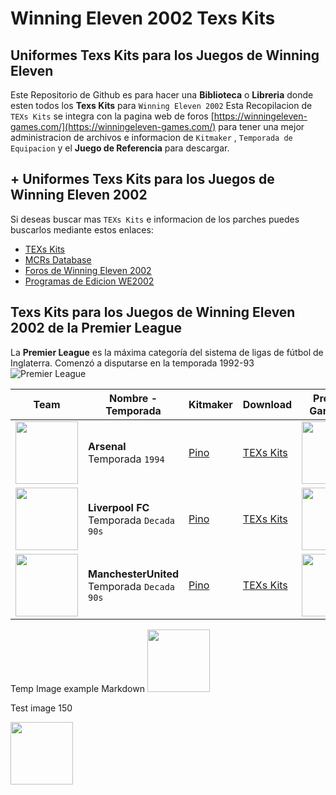 # Winning Eleven 2002 Texs Kits
## Uniformes Texs Kits para los Juegos de Winning Eleven
Este Repositorio de Github es para hacer una **Biblioteca** o **Libreria** donde esten todos los **Texs Kits** para `Winning Eleven 2002`
Esta Recopilacion de `TEXs Kits` se integra con la pagina web de foros [https://winningeleven-games.com/](https://winningeleven-games.com/) para tener una mejor administracion de archivos e informacion de `Kitmaker` , `Temporada de Equipacion` y el **Juego de Referencia** para descargar.

## + Uniformes Texs Kits para los Juegos de Winning Eleven 2002
Si deseas buscar mas `TEXs Kits` e informacion de los parches puedes buscarlos mediante estos enlaces:

- [TEXs Kits](https://winningeleven-games.com/forumdisplay.php?fid=15&sortby=lastpost&order=desc&datecut=9999&prefix=1)
- [MCRs Database](https://winningeleven-games.com/forumdisplay.php?fid=15&sortby=lastpost&order=desc&datecut=9999&prefix=2)
- [Foros de Winning Eleven 2002](https://winningeleven-games.com/forumdisplay.php?fid=15)
- [Programas de Edicion WE2002](https://winningeleven-games.com/forumdisplay.php?fid=17)


## Texs Kits para los Juegos de Winning Eleven 2002 de la Premier League
La **Premier League** es la máxima categoría del sistema de ligas de fútbol de Inglaterra. Comenzó a disputarse en la temporada 1992-93
![Premier League](https://winningeleven-games.com/uploads/teamlogos/premierleague-logo.png)



| Team     | Nombre - Temporada | Kitmaker  | Download  | Previe & GameInfo  |
| ---------| ------------------ | --------- | --------  | -----------------  |
| <img src="https://winningeleven-games.com/uploads/teamlogos/Arsenal-FC.png" height="100" width="100">| **Arsenal** Temporada `1994` | [Pino](https://winningeleven-games.com/member.php?action=profile&uid=4) | [TEXs Kits](https://github.com/Diego-Pino/Winning-Eleven-2002-Texs-Kits/tree/master/PremierLeague) | <img src="https://winningeleven-games.com/uploads/texs-kits/Arsenal-94-Home.jpg" height="100"> |
| <img src="https://winningeleven-games.com/uploads/teamlogos/Liverpool-FC.png" height="100" width="100">| **Liverpool FC** Temporada `Decada 90s` | [Pino](https://winningeleven-games.com/member.php?action=profile&uid=4) | [TEXs Kits](https://github.com/Diego-Pino/Winning-Eleven-2002-Texs-Kits/tree/master/PremierLeague)  | <img src="https://winningeleven-games.com/uploads/texs-kits/Liverpool-90s.jpg" height="100">  |
| <img src="https://winningeleven-games.com/uploads/teamlogos/Manchester-United-FC.png" height="100" width="100">| **ManchesterUnited** Temporada `Decada 90s`  | [Pino](https://winningeleven-games.com/member.php?action=profile&uid=4) | [TEXs Kits](https://github.com/Diego-Pino/Winning-Eleven-2002-Texs-Kits/tree/master/PremierLeague) | <img src="https://winningeleven-games.com/uploads/texs-kits/ManchesterUnited-90s.jpg" height="100">  |


Temp Image example Markdown
<img src="https://winningeleven-games.com/uploads/teamlogos/Arsenal-FC.png" height="100" width="100">

Test image 150

<img src="https://winningeleven-games.com/uploads/texs-kits/Arsenal-94-Home.jpg" height="100">
